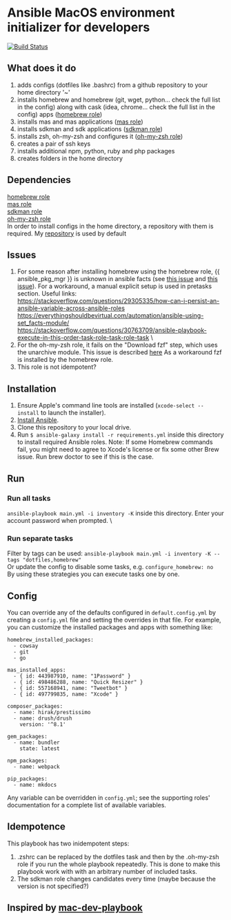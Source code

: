 # Ansible MacOS environment initializer for developers
[![Build Status](https://travis-ci.org/GlaIZier/macos-environment.svg?branch=master)](https://travis-ci.org/GlaIZier/macos-environment)

## What does it do
1. adds configs (dotfiles like .bashrc) from a github repository to your home directory '~'
2. installs homebrew and homebrew (git, wget, python... check the full list in the config) along with cask (idea, chrome... check the full list in the config) apps ([homebrew role](https://github.com/geerlingguy/ansible-role-homebrew))
3. installs mas and mas applications ([mas role](https://github.com/geerlingguy/ansible-role-mas))
4. installs sdkman and sdk applications ([sdkman role](https://github.com/Comcast/ansible-sdkman))
5. installs zsh, oh-my-zsh and configures it ([oh-my-zsh role](https://github.com/viasite-ansible/ansible-role-zsh))
6. creates a pair of ssh keys
7. installs additional npm, python, ruby and php packages
8. creates folders in the home directory

## Dependencies
[homebrew role](https://github.com/geerlingguy/ansible-role-homebrew)\
[mas role](https://github.com/geerlingguy/ansible-role-mas)\
[sdkman role](https://github.com/Comcast/ansible-sdkman)\
[oh-my-zsh role](https://github.com/viasite-ansible/ansible-role-zsh) \
In order to install configs in the home directory, a repository with them is required. My [repository](https://github.com/GlaIZier/configs) is used by default

## Issues
1. For some reason after installing homebrew using the homebrew role, {{ ansible_pkg_mgr }} is unknown in ansible facts (see [this issue](https://github.com/geerlingguy/ansible-role-homebrew/issues/117) and [this issue](https://github.com/Comcast/ansible-sdkman/issues/42)). For a workaround, a manual explicit setup is used in pretasks section. Useful links:
https://stackoverflow.com/questions/29305335/how-can-i-persist-an-ansible-variable-across-ansible-roles \
https://everythingshouldbevirtual.com/automation/ansible-using-set_facts-module/ \
https://stackoverflow.com/questions/30763709/ansible-playbook-execute-in-this-order-task-role-task-role-task \
2. For the oh-my-zsh role, it fails on the "Download fzf" step, which uses the unarchive module. This issue is described [here](https://github.com/viasite-ansible/ansible-role-zsh/issues/18) As a workaround fzf is installed by the homebrew role.
3. This role is not idempotent?

## Installation
  1. Ensure Apple's command line tools are installed (`xcode-select --install` to launch the installer).
  2. [Install Ansible](http://docs.ansible.com/intro_installation.html).
  3. Clone this repository to your local drive.
  4. Run `$ ansible-galaxy install -r requirements.yml` inside this directory to install required Ansible roles.
Note: If some Homebrew commands fail, you might need to agree to Xcode's license or fix some other Brew issue. Run brew doctor to see if this is the case.

## Run
### Run all tasks
`ansible-playbook main.yml -i inventory -K` inside this directory. Enter your account password when prompted. \
### Run separate tasks
Filter by tags can be used: `ansible-playbook main.yml -i inventory -K --tags "dotfiles,homebrew"` \
Or update the config to disable some tasks, e.g. `configure_homebrew: no` \
By using these strategies you can execute tasks one by one.


## Config
You can override any of the defaults configured in `default.config.yml` by creating a `config.yml` file and setting the overrides in that file. For example, you can customize the installed packages and apps with something like:

    homebrew_installed_packages:
      - cowsay
      - git
      - go
    
    mas_installed_apps:
      - { id: 443987910, name: "1Password" }
      - { id: 498486288, name: "Quick Resizer" }
      - { id: 557168941, name: "Tweetbot" }
      - { id: 497799835, name: "Xcode" }
    
    composer_packages:
      - name: hirak/prestissimo
      - name: drush/drush
        version: '^8.1'
    
    gem_packages:
      - name: bundler
        state: latest
    
    npm_packages:
      - name: webpack
    
    pip_packages:
      - name: mkdocs

Any variable can be overridden in `config.yml`; see the supporting roles' documentation for a complete list of available variables.

## Idempotence
This playbook has two inidempotent steps:
1. .zshrc can be replaced by the dotfiles task and then by the .oh-my-zsh role if you run the whole playbook repeatedly. This is done to make this playbook work with with an arbitrary number of included tasks. 
2. The sdkman role changes candidates every time (maybe because the version is not specified?)

## Inspired by [mac-dev-playbook](https://github.com/geerlingguy/mac-dev-playbook) 
